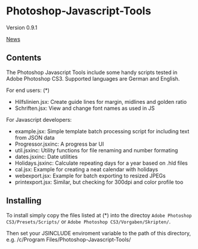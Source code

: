 Photoshop-Javascript-Tools
==========================

Version 0.9.1

[News](http://bernhardhaeussner.de/blog/tags/Photoshop "News")

Contents
--------

The Photoshop Javascript Tools include some handy scripts tested in 
Adobe Photoshop CS3. Supported languages are German and English. 

For end users: (*)

* Hilfslinien.jsx: Create guide lines for margin, midlines and golden ratio
* Schriften.jsx: View and change font names as used in JS

For Javascript developers:

* example.jsx: Simple template batch processing script for including text from JSON data
* Progressor.jsxinc: A progress bar UI
* util.jsxinc: Utility functions for file renaming and number formating
* dates.jsxinc: Date utilities
* Holidays.jsxinc: Calculate repeating days for a year based on .hld files
* cal.jsx: Example for creating a neat calendar with holidays
* webexport.jsx: Example for batch exporting to resized JPEGs
* printexport.jsx: Similar, but checking for 300dpi and color profile too

Installing
----------

To install simply copy the files listed at (*) into the directoy 
`Adobe Photoshop CS3/Presets/Scripts/` or 
`Adobe Photoshop CS3/Vorgaben/Skripten/`. 

Then set your JSINCLUDE enviroment variable to the path of this
directory, e.g. /c/Program Files/Photoshop-Javascript-Tools/
